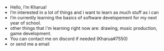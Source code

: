 - Hello, I’m Kharua!
- I’m interested in a lot of things and i want to learn as much stuff as i can
- I’m currently learning the basics of software developement for my next year of school.
- other things that i'm learning right now are: drawing, music production, game development.
- You can contact me on discord if needed
  (Kharua#7550)
- or send me a email
